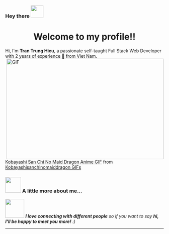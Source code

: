 ### Hey there <img src="https://raw.githubusercontent.com/ShahriarShafin/ShahriarShafin/main/Assets/hi.gif" width="40px">


<!-- **hieudien14310/hieudien14310** is a ✨ _special_ ✨ repository because its `README.md` (this file) appears on your GitHub profile.

Here are some ideas to get you started:

- 🔭 I’m currently working on ...
- 🌱 I’m currently learning ...
- 👯 I’m looking to collaborate on ...
- 🤔 I’m looking for help with ...
- 💬 Ask me about ...
- 📫 How to reach me: ...
- 😄 Pronouns: ...
- ⚡ Fun fact: ... -->

<h1 align="center">Welcome to my profile!!</h1>
Hi, I'm <b>Tran Trung Hieu</b>, a passionate self-taught Full Stack Web Developer with 2 years of experience 🚀 from Viet Nam.
<img align="right" alt="GIF" src="https://tenor.com/view/kobayashi-san-chi-no-maid-dragon-anime-programmer-typing-keyboard-gif-17687730" width="500" height="320" />

<div class="tenor-gif-embed" data-postid="17687730" data-share-method="host" data-width="100%" data-aspect-ratio="1.7785714285714287"><a href="https://tenor.com/view/kobayashi-san-chi-no-maid-dragon-anime-programmer-typing-keyboard-gif-17687730">Kobayashi San Chi No Maid Dragon Anime GIF</a> from <a href="https://tenor.com/search/kobayashisanchinomaiddragon-gifs">Kobayashisanchinomaiddragon GIFs</a></div><script type="text/javascript" async src="https://tenor.com/embed.js"></script>

### <img src="https://media.giphy.com/media/VgCDAzcKvsR6OM0uWg/giphy.gif" width="50"> A little more about me...  


<img src="https://media.giphy.com/media/LnQjpWaON8nhr21vNW/giphy.gif" width="60"> <em><b>I love connecting with different people</b> so if you want to say <b>hi, I'll be happy to meet you more!</b> :)</em>

---
